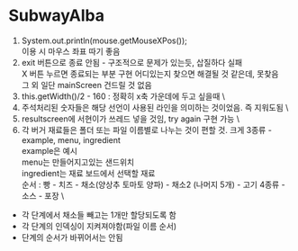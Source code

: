 # SubwayAlba
1. System.out.println(mouse.getMouseXPos()); \
이용 시 마우스 좌표 따기 좋음
2. exit 버튼으로 종료 안됨 - 구조적으로 문제가 있는듯, 삽질하다 실패 \
X 버튼 누르면 종료되는 부분 구현 어디있는지 찾으면 해결될 것 같은데, 못찾음 \
그 외 일단 mainScreen 건드릴 것 없음
3. this.getWidth()/2 - 160 : 정확히 x축 가운데에 두고 싶을때 \
4. 주석처리된 숫자들은 해당 선언이 사용된 라인을 의미하는 것이었음. 즉 지워도됨 \
5. resultscreen에 서현이가 쓰레드 넣을 것임, try again 구현 가능 \
6. 각 버거 재료들은 폴더 또는 파일 이름별로 나누는 것이 편할 것.
크게 3종류 - example, menu, ingredient \
example은 예시 \
menu는 만들어지고있는 샌드위치 \
ingredient는 재료 보드에서 선택할 재료 \
순서 : 빵 - 치즈 - 채소(양상추 토마토 양파) - 채소2 (나머지 5개) - 고기 4종류 - 소스 - 포장 \ 
* 각 단계에서 채소들 빼고는 1개만 할당되도록 함
* 각 단계의 인덱싱이 지켜져야함(파일 이름 순서)
* 단계의 순서가 바뀌어서는 안됨


